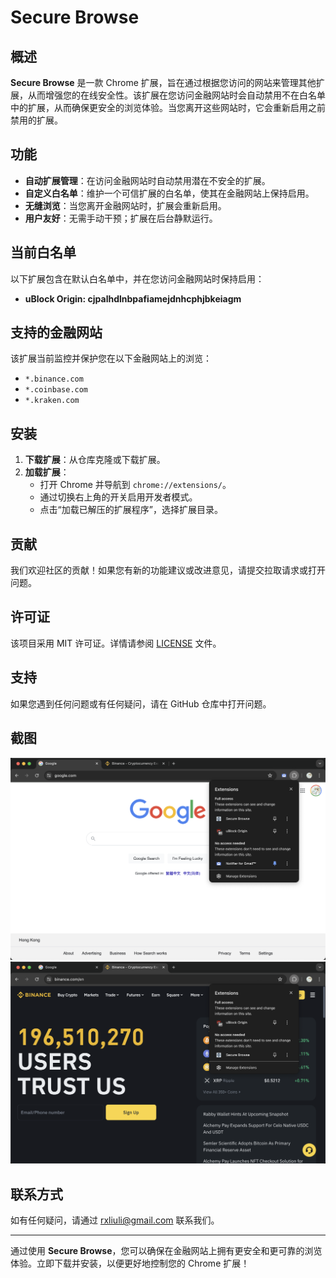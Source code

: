 # Secure Browse

## 概述

**Secure Browse** 是一款 Chrome 扩展，旨在通过根据您访问的网站来管理其他扩展，从而增强您的在线安全性。该扩展在您访问金融网站时会自动禁用不在白名单中的扩展，从而确保更安全的浏览体验。当您离开这些网站时，它会重新启用之前禁用的扩展。

## 功能

- **自动扩展管理**：在访问金融网站时自动禁用潜在不安全的扩展。
- **自定义白名单**：维护一个可信扩展的白名单，使其在金融网站上保持启用。
- **无缝浏览**：当您离开金融网站时，扩展会重新启用。
- **用户友好**：无需手动干预；扩展在后台静默运行。

## 当前白名单

以下扩展包含在默认白名单中，并在您访问金融网站时保持启用：

- **uBlock Origin: cjpalhdlnbpafiamejdnhcphjbkeiagm**

## 支持的金融网站

该扩展当前监控并保护您在以下金融网站上的浏览：

- `*.binance.com`
- `*.coinbase.com`
- `*.kraken.com`

## 安装

1. **下载扩展**：从仓库克隆或下载扩展。
2. **加载扩展**：
   - 打开 Chrome 并导航到 `chrome://extensions/`。
   - 通过切换右上角的开关启用开发者模式。
   - 点击“加载已解压的扩展程序”，选择扩展目录。

## 贡献

我们欢迎社区的贡献！如果您有新的功能建议或改进意见，请提交拉取请求或打开问题。

## 许可证

该项目采用 MIT 许可证。详情请参阅 [LICENSE](LICENSE) 文件。

## 支持

如果您遇到任何问题或有任何疑问，请在 GitHub 仓库中打开问题。

## 截图

![Screenshot 1](./docs/assets/enable.png)
![Screenshot 2](./docs/assets/disable.png)

## 联系方式

如有任何疑问，请通过 [rxliuli@gmail.com](mailto:rxliuli@gmail.com) 联系我们。

---

通过使用 **Secure Browse**，您可以确保在金融网站上拥有更安全和更可靠的浏览体验。立即下载并安装，以便更好地控制您的 Chrome 扩展！
